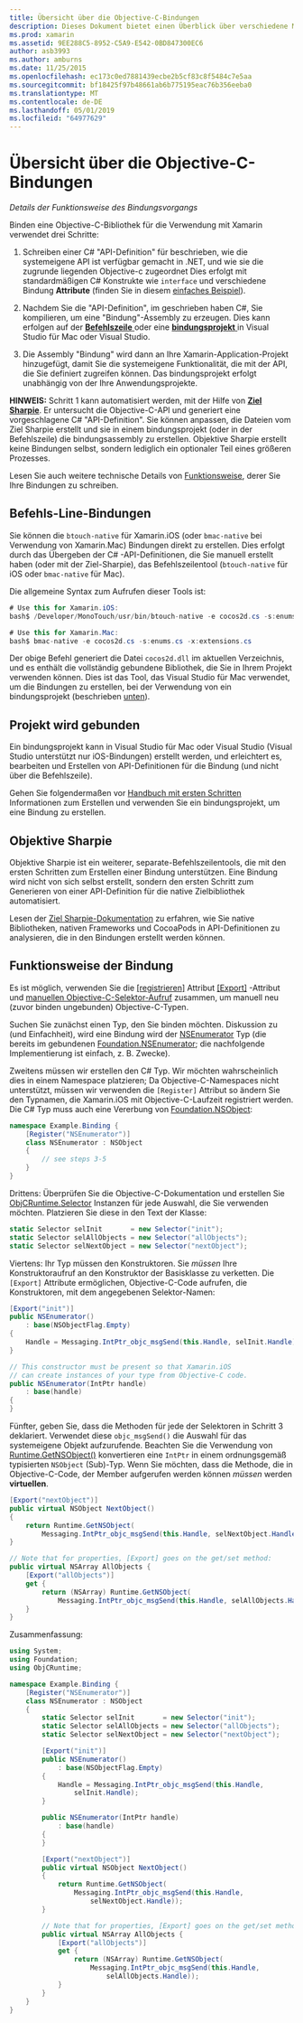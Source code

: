 ```yaml
---
title: Übersicht über die Objective-C-Bindungen
description: Dieses Dokument bietet einen Überblick über verschiedene Möglichkeiten zum Erstellen C# Bindungen für Objective-C-Code, einschließlich der Befehlszeilen-Bindungen, bindungsprojekte und Ziel Sharpie. Es wird auch erläutert, wie die Bindung funktioniert.
ms.prod: xamarin
ms.assetid: 9EE288C5-8952-C5A9-E542-0BD847300EC6
author: asb3993
ms.author: amburns
ms.date: 11/25/2015
ms.openlocfilehash: ec173c0ed7881439ecbe2b5cf83c8f5484c7e5aa
ms.sourcegitcommit: bf18425f97b48661ab6b775195eac76b356eeba0
ms.translationtype: MT
ms.contentlocale: de-DE
ms.lasthandoff: 05/01/2019
ms.locfileid: "64977629"
---
```

# <a name="overview-of-objective-c-bindings"></a>Übersicht über die Objective-C-Bindungen

_Details der Funktionsweise des Bindungsvorgangs_

Binden eine Objective-C-Bibliothek für die Verwendung mit Xamarin verwendet drei Schritte:

1. Schreiben einer C# "API-Definition" für beschrieben, wie die systemeigene API ist verfügbar gemacht in .NET, und wie sie die zugrunde liegenden Objective-c zugeordnet Dies erfolgt mit standardmäßigen C# Konstrukte wie `interface` und verschiedene Bindung **Attribute** (finden Sie in diesem [einfaches Beispiel](~/cross-platform/macios/binding/objective-c-libraries.md#Binding_an_API)).

2. Nachdem Sie die "API-Definition", im geschrieben haben C#, Sie kompilieren, um eine "Bindung"-Assembly zu erzeugen. Dies kann erfolgen auf der [ **Befehlszeile** ](#commandline) oder eine [ **bindungsprojekt** ](#bindingproject) in Visual Studio für Mac oder Visual Studio.

3. Die Assembly "Bindung" wird dann an Ihre Xamarin-Application-Projekt hinzugefügt, damit Sie die systemeigene Funktionalität, die mit der API, die Sie definiert zugreifen können.
  Das bindungsprojekt erfolgt unabhängig von der Ihre Anwendungsprojekte.

**HINWEIS:** Schritt 1 kann automatisiert werden, mit der Hilfe von [ **Ziel Sharpie**](#objectivesharpie). Er untersucht die Objective-C-API und generiert eine vorgeschlagene C# "API-Definition". Sie können anpassen, die Dateien vom Ziel Sharpie erstellt und sie in einem bindungsprojekt (oder in der Befehlszeile) die bindungsassembly zu erstellen. Objektive Sharpie erstellt keine Bindungen selbst, sondern lediglich ein optionaler Teil eines größeren Prozesses.

Lesen Sie auch weitere technische Details von [Funktionsweise](#howitworks), derer Sie Ihre Bindungen zu schreiben.

<a name="Command_Line_Bindings" /><a name="commandline" />

## <a name="command-line-bindings"></a>Befehls-Line-Bindungen

Sie können die `btouch-native` für Xamarin.iOS (oder `bmac-native` bei Verwendung von Xamarin.Mac) Bindungen direkt zu erstellen. Dies erfolgt durch das Übergeben der C# -API-Definitionen, die Sie manuell erstellt haben (oder mit der Ziel-Sharpie), das Befehlszeilentool (`btouch-native` für iOS oder `bmac-native` für Mac).


Die allgemeine Syntax zum Aufrufen dieser Tools ist:

```csharp
# Use this for Xamarin.iOS:
bash$ /Developer/MonoTouch/usr/bin/btouch-native -e cocos2d.cs -s:enums.cs -x:extensions.cs
```

```csharp
# Use this for Xamarin.Mac:
bash$ bmac-native -e cocos2d.cs -s:enums.cs -x:extensions.cs
```

Der obige Befehl generiert die Datei `cocos2d.dll` im aktuellen Verzeichnis, und es enthält die vollständig gebundene Bibliothek, die Sie in Ihrem Projekt verwenden können. Dies ist das Tool, das Visual Studio für Mac verwendet, um die Bindungen zu erstellen, bei der Verwendung von ein bindungsprojekt (beschrieben [unten](#bindingproject)).


<a name="bindingproject" />

## <a name="binding-project"></a>Projekt wird gebunden

Ein bindungsprojekt kann in Visual Studio für Mac oder Visual Studio (Visual Studio unterstützt nur iOS-Bindungen) erstellt werden, und erleichtert es, bearbeiten und Erstellen von API-Definitionen für die Bindung (und nicht über die Befehlszeile).

Gehen Sie folgendermaßen vor [Handbuch mit ersten Schritten](~/cross-platform/macios/binding/objective-c-libraries.md#Getting_Started) Informationen zum Erstellen und verwenden Sie ein bindungsprojekt, um eine Bindung zu erstellen.

<a name="objectivesharpie" />

## <a name="objective-sharpie"></a>Objektive Sharpie

Objektive Sharpie ist ein weiterer, separate-Befehlszeilentools, die mit den ersten Schritten zum Erstellen einer Bindung unterstützen. Eine Bindung wird nicht von sich selbst erstellt, sondern den ersten Schritt zum Generieren von einer API-Definition für die native Zielbibliothek automatisiert.

Lesen der [Ziel Sharpie-Dokumentation](~/cross-platform/macios/binding/objective-sharpie/index.md) zu erfahren, wie Sie native Bibliotheken, nativen Frameworks und CocoaPods in API-Definitionen zu analysieren, die in den Bindungen erstellt werden können.

<a name="howitworks" />

## <a name="how-binding-works"></a>Funktionsweise der Bindung

Es ist möglich, verwenden Sie die [[registrieren]](xref:Foundation.RegisterAttribute) Attribut [[Export]](xref:Foundation.ExportAttribute) -Attribut und [manuellen Objective-C-Selektor-Aufruf](~/ios/internals/objective-c-selectors.md) zusammen, um manuell neu (zuvor binden ungebunden) Objective-C-Typen.

Suchen Sie zunächst einen Typ, den Sie binden möchten. Diskussion zu (und Einfachheit), wird eine Bindung wird der [NSEnumerator](https://developer.apple.com/iphone/library/documentation/Cocoa/Reference/Foundation/Classes/NSEnumerator_Class/Reference/Reference.html) Typ (die bereits im gebundenen [Foundation.NSEnumerator](xref:Foundation.NSEnumerator); die nachfolgende Implementierung ist einfach, z. B. Zwecke).

Zweitens müssen wir erstellen den C# Typ. Wir möchten wahrscheinlich dies in einem Namespace platzieren; Da Objective-C-Namespaces nicht unterstützt, müssen wir verwenden die `[Register]` Attribut so ändern Sie den Typnamen, die Xamarin.iOS mit Objective-C-Laufzeit registriert werden. Die C# Typ muss auch eine Vererbung von [Foundation.NSObject](xref:Foundation.NSObject):

```csharp
namespace Example.Binding {
    [Register("NSEnumerator")]
    class NSEnumerator : NSObject
    {
        // see steps 3-5
    }
}
```

Drittens: Überprüfen Sie die Objective-C-Dokumentation und erstellen Sie [ObjCRuntime.Selector](xref:ObjCRuntime.Selector) Instanzen für jede Auswahl, die Sie verwenden möchten. Platzieren Sie diese in den Text der Klasse:

```csharp
static Selector selInit       = new Selector("init");
static Selector selAllObjects = new Selector("allObjects");
static Selector selNextObject = new Selector("nextObject");
```

Viertens: Ihr Typ müssen den Konstruktoren. Sie *müssen* Ihre Konstruktoraufruf an den Konstruktor der Basisklasse zu verketten. Die `[Export]` Attribute ermöglichen, Objective-C-Code aufrufen, die Konstruktoren, mit dem angegebenen Selektor-Namen:

```csharp
[Export("init")]
public NSEnumerator()
    : base(NSObjectFlag.Empty)
{
    Handle = Messaging.IntPtr_objc_msgSend(this.Handle, selInit.Handle);
}
```

```csharp
// This constructor must be present so that Xamarin.iOS
// can create instances of your type from Objective-C code.
public NSEnumerator(IntPtr handle)
    : base(handle)
{
}
```

Fünfter, geben Sie, dass die Methoden für jede der Selektoren in Schritt 3 deklariert. Verwendet diese `objc_msgSend()` die Auswahl für das systemeigene Objekt aufzurufende. Beachten Sie die Verwendung von [Runtime.GetNSObject()](xref:ObjCRuntime.Runtime.GetNSObject*) konvertieren eine `IntPtr` in einem ordnungsgemäß typisierten `NSObject` (Sub)-Typ. Wenn Sie möchten, dass die Methode, die in Objective-C-Code, der Member aufgerufen werden können *müssen* werden **virtuellen**.

```csharp
[Export("nextObject")]
public virtual NSObject NextObject()
{
    return Runtime.GetNSObject(
        Messaging.IntPtr_objc_msgSend(this.Handle, selNextObject.Handle));
}
```

```csharp
// Note that for properties, [Export] goes on the get/set method:
public virtual NSArray AllObjects {
    [Export("allObjects")]
    get {
        return (NSArray) Runtime.GetNSObject(
            Messaging.IntPtr_objc_msgSend(this.Handle, selAllObjects.Handle));
    }
}
```

Zusammenfassung:

```csharp
using System;
using Foundation;
using ObjCRuntime;

namespace Example.Binding {
    [Register("NSEnumerator")]
    class NSEnumerator : NSObject
    {
        static Selector selInit       = new Selector("init");
        static Selector selAllObjects = new Selector("allObjects");
        static Selector selNextObject = new Selector("nextObject");

        [Export("init")]
        public NSEnumerator()
            : base(NSObjectFlag.Empty)
        {
            Handle = Messaging.IntPtr_objc_msgSend(this.Handle,
                selInit.Handle);
        }

        public NSEnumerator(IntPtr handle)
            : base(handle)
        {
        }

        [Export("nextObject")]
        public virtual NSObject NextObject()
        {
            return Runtime.GetNSObject(
                Messaging.IntPtr_objc_msgSend(this.Handle,
                    selNextObject.Handle));
        }

        // Note that for properties, [Export] goes on the get/set method:
        public virtual NSArray AllObjects {
            [Export("allObjects")]
            get {
                return (NSArray) Runtime.GetNSObject(
                    Messaging.IntPtr_objc_msgSend(this.Handle,
                        selAllObjects.Handle));
            }
        }
    }
}
```
